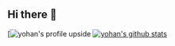 ## Hi there 👋

<!--
**yomin63/yomin63** is a ✨ _special_ ✨ repository because its `README.md` (this file) appears on your GitHub profile.

Here are some ideas to get you started:

- 🔭 I’m currently working on ...
- 🌱 I’m currently learning ...
- 👯 I’m looking to collaborate on ...
- 🤔 I’m looking for help with ...
- 💬 Ask me about ...
- 📫 How to reach me: ...
- 😄 Pronouns: ...
- ⚡ Fun fact: ...
-->
[![yohan's profile upside](https://capsule-render.vercel.app/api?type=wave&height=300&color=gradient&text=Input%20text)
[![yohan's github stats](https://github-readme-stats.vercel.app/api?username=yomin63)](https://github.com/yomin63/github-readme-stats)
